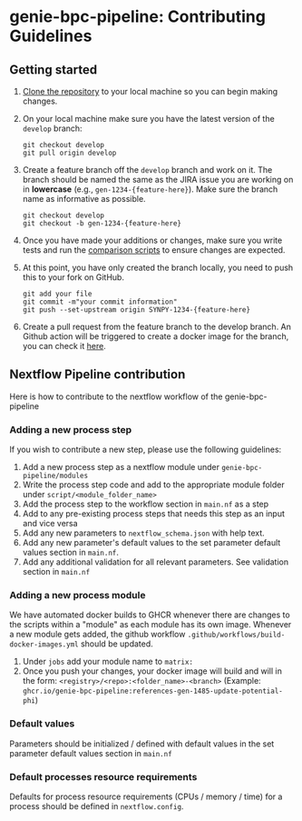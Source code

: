 # genie-bpc-pipeline: Contributing Guidelines

## Getting started
1. [Clone the repository](https://help.github.com/articles/cloning-a-repository/) to your local machine so you can begin making changes.
2. On your local machine make sure you have the latest version of the `develop` branch:

    ```
    git checkout develop
    git pull origin develop
    ```
3. Create a feature branch off the `develop` branch and work on it. The branch should be named the same as the JIRA issue you are working on in **lowercase** (e.g., `gen-1234-{feature-here}`). Make sure the branch name as informative as possible. 
    ```
    git checkout develop
    git checkout -b gen-1234-{feature-here}
    ```
4. Once you have made your additions or changes, make sure you write tests and run the [comparison scripts](https://github.com/Sage-Bionetworks/Genie_processing/blob/create_generalized_comparison_script/utility_scripts/compare_between_two_synapse_entities.py) to ensure changes are expected.
5. At this point, you have only created the branch locally, you need to push this to your fork on GitHub.

    ```
    git add your file
    git commit -m"your commit information"
    git push --set-upstream origin SYNPY-1234-{feature-here}
    ```
6. Create a pull request from the feature branch to the develop branch. An Github action will be triggered to create a docker image for the branch, you can check it [here](https://github.com/Sage-Bionetworks/genie-bpc-pipeline/pkgs/container/genie-bpc-pipeline).

## Nextflow Pipeline contribution

Here is how to contribute to the nextflow workflow of the genie-bpc-pipeline

### Adding a new process step

If you wish to contribute a new step, please use the following guidelines:

1. Add a new process step as a nextflow module under `genie-bpc-pipeline/modules`
2. Write the process step code and add to the appropriate module folder under `script/<module_folder_name>`
3. Add the process step to the workflow section in `main.nf` as a step
4. Add to any pre-existing process steps that needs this step as an input and vice versa
5. Add any new parameters to `nextflow_schema.json` with help text.
6. Add any new parameter's default values to the set parameter default values section in `main.nf`.
7. Add any additional validation for all relevant parameters. See validation section in `main.nf`

### Adding a new process module

We have automated docker builds to GHCR whenever there are changes to the scripts within a "module" as each module has its own image. Whenever a new module gets added, the github workflow `.github/workflows/build-docker-images.yml` should be updated.

1. Under `jobs` add your module name to `matrix:`
1. Once you push your changes, your docker image will build and will in the form: `<registry>/<repo>:<folder_name>-<branch>` (Example: `ghcr.io/genie-bpc-pipeline:references-gen-1485-update-potential-phi`)

### Default values

Parameters should be initialized / defined with default values in the set parameter default values section in `main.nf`

### Default processes resource requirements

Defaults for process resource requirements (CPUs / memory / time) for a process should be defined in `nextflow.config`.
